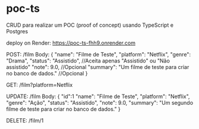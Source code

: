 # poc-ts
CRUD para realizar um POC (proof of concept) usando TypeScript e Postgres

deploy on Render: https://poc-ts-fhh9.onrender.com

POST: /film
Body: {
  "name": "Filme de Teste",
  "platform": "Netflix",
  "genre": "Drama",
  "status": "Assistido", //Aceita apenas "Assistido" ou "Não assistido"
  "note": 9.0, //Opcional
  "summary": "Um filme de teste para criar no banco de dados." //Opcional
}

GET: /film?platform=Netflix

UPDATE: /film
Body: {
  "id":1
  "name": "Filme de Teste",
  "platform": "Netflix",
  "genre": "Ação",
  "status": "Assistido",
  "note": 9.0,
  "summary": "Um segundo filme de teste para criar no banco de dados."
}

DELETE: /film/1

